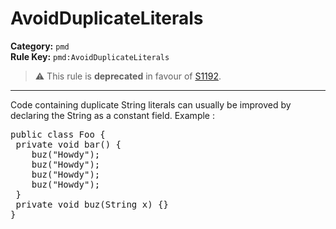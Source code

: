# AvoidDuplicateLiterals
**Category:** `pmd`<br/>
**Rule Key:** `pmd:AvoidDuplicateLiterals`<br/>
> :warning: This rule is **deprecated** in favour of [S1192](https://rules.sonarsource.com/java/RSPEC-1192).

-----

Code containing duplicate String literals can usually be improved by declaring the String as a constant field. Example :
<pre>
public class Foo {
 private void bar() {
    buz("Howdy");
    buz("Howdy");
    buz("Howdy");
    buz("Howdy");
 }
 private void buz(String x) {}
}
</pre>
